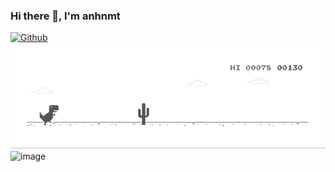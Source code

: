 ### Hi there 👋, I'm anhnmt

[![Github](https://img.shields.io/github/followers/anhnmt?label=Follow&style=social)](https://github.com/anhnmt)
![anhnmt](dino.gif)
![image](https://github.com/user-attachments/assets/1bcd683f-8bc2-4641-8c63-f88b5a4f59b3)


<!--
**anhnmt/anhnmt** is a ✨ _special_ ✨ repository because its `README.md` (this file) appears on your GitHub profile.

Here are some ideas to get you started:

- 🔭 I’m currently working on ...
- 🌱 I’m currently learning ...
- 👯 I’m looking to collaborate on ...
- 🤔 I’m looking for help with ...
- 💬 Ask me about ...
- 📫 How to reach me: ...
- 😄 Pronouns: ...
- ⚡ Fun fact: ...
-->
